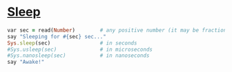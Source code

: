 [1]: https://rosettacode.org/wiki/Sleep

# [Sleep][1]

```ruby
var sec = read(Number)        # any positive number (it may be fractional)
say "Sleeping for #{sec} sec..."
Sys.sleep(sec)                # in seconds
#Sys.usleep(sec)              # in microseconds
#Sys.nanosleep(sec)           # in nanoseconds
say "Awake!"
```
